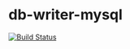 # db-writer-mysql

[![Build Status](https://travis-ci.org/keboola/db-writer-mysql.svg?branch=master)](https://travis-ci.org/keboola/db-writer-mysql)